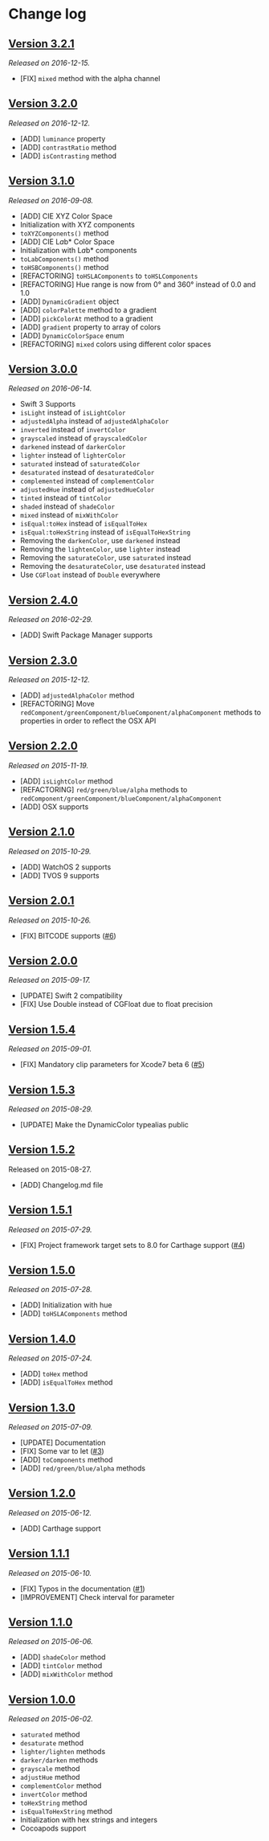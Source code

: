 # Change log

## [Version 3.2.1](https://github.com/yannickl/DynamicColor/releases/tag/3.2.1)
*Released on 2016-12-15.*

- [FIX] `mixed` method with the alpha channel

## [Version 3.2.0](https://github.com/yannickl/DynamicColor/releases/tag/3.2.0)
*Released on 2016-12-12.*

- [ADD] `luminance` property
- [ADD] `contrastRatio` method
- [ADD] `isContrasting` method

## [Version 3.1.0](https://github.com/yannickl/DynamicColor/releases/tag/3.1.0)
*Released on 2016-09-08.*

- [ADD] CIE XYZ Color Space
- Initialization with XYZ components
- `toXYZComponents()` method
- [ADD] CIE L*a*b* Color Space
- Initialization with L*a*b* components
- `toLabComponents()` method
- `toHSBComponents()` method
- [REFACTORING] `toHSLAComponents` to `toHSLComponents`
- [REFACTORING] Hue range is now from 0° and 360° instead of 0.0 and 1.0
- [ADD] `DynamicGradient` object
- [ADD] `colorPalette` method to a gradient
- [ADD] `pickColorAt` method to a gradient
- [ADD] `gradient` property to array of colors
- [ADD] `DynamicColorSpace` enum
- [REFACTORING] `mixed` colors using different color spaces

## [Version 3.0.0](https://github.com/yannickl/DynamicColor/releases/tag/3.0.0)
*Released on 2016-06-14.*

- Swift 3 Supports
- `isLight` instead of `isLightColor`
- `adjustedAlpha` instead of `adjustedAlphaColor`
- `inverted` instead of `invertColor`
- `grayscaled` instead of `grayscaledColor`
- `darkened` instead of `darkerColor`
- `lighter` instead of `lighterColor`
- `saturated` instead of `saturatedColor`
- `desaturated` instead of `desaturatedColor`
- `complemented` instead of `complementColor`
- `adjustedHue` instead of `adjustedHueColor`
- `tinted` instead of `tintColor`
- `shaded` instead of `shadeColor`
- `mixed` instead of `mixWithColor`
- `isEqual:toHex` instead of `isEqualToHex`
- `isEqual:toHexString` instead of `isEqualToHexString`
- Removing the `darkenColor`, use `darkened` instead
- Removing the `lightenColor`, use `lighter` instead
- Removing the `saturateColor`, use `saturated` instead
- Removing the `desaturateColor`, use `desaturated` instead
- Use `CGFloat` instead of `Double` everywhere

## [Version 2.4.0](https://github.com/yannickl/DynamicColor/releases/tag/2.4.0)
*Released on 2016-02-29.*

- [ADD] Swift Package Manager supports

## [Version 2.3.0](https://github.com/yannickl/DynamicColor/releases/tag/2.3.0)
*Released on 2015-12-12.*

- [ADD] `adjustedAlphaColor` method
- [REFACTORING] Move `redComponent/greenComponent/blueComponent/alphaComponent` methods to properties in order to reflect the OSX API

## [Version 2.2.0](https://github.com/yannickl/DynamicColor/releases/tag/2.2.0)
*Released on 2015-11-19.*

- [ADD] `isLightColor` method
- [REFACTORING] `red/green/blue/alpha` methods to `redComponent/greenComponent/blueComponent/alphaComponent`
- [ADD] OSX supports

## [Version 2.1.0](https://github.com/yannickl/DynamicColor/releases/tag/2.1.0)
*Released on 2015-10-29.*

- [ADD] WatchOS 2 supports
- [ADD] TVOS 9 supports

## [Version 2.0.1](https://github.com/yannickl/DynamicColor/releases/tag/2.0.1)
*Released on 2015-10-26.*

- [FIX] BITCODE supports ([#6](https://github.com/yannickl/DynamicColor/pull/6))

## [Version 2.0.0](https://github.com/yannickl/DynamicColor/releases/tag/2.0.0)
*Released on 2015-09-17.*

- [UPDATE] Swift 2 compatibility
- [FIX] Use Double instead of CGFloat due to float precision

## [Version 1.5.4](https://github.com/yannickl/DynamicColor/releases/tag/1.5.4)
*Released on 2015-09-01.*

- [FIX] Mandatory clip parameters for Xcode7 beta 6 ([#5](https://github.com/yannickl/DynamicColor/pull/5))

## [Version 1.5.3](https://github.com/yannickl/DynamicColor/releases/tag/1.5.3)
*Released on 2015-08-29.*

- [UPDATE] Make the DynamicColor typealias public

## [Version 1.5.2](https://github.com/yannickl/DynamicColor/releases/tag/1.5.2)
Released on 2015-08-27.

- [ADD] Changelog.md file

## [Version 1.5.1](https://github.com/yannickl/DynamicColor/releases/tag/1.5.1)
*Released on 2015-07-29.*

- [FIX] Project framework target sets to 8.0 for Carthage support ([#4](https://github.com/yannickl/DynamicColor/pull/4))

## [Version 1.5.0](https://github.com/yannickl/DynamicColor/releases/tag/1.5.0)
*Released on 2015-07-28.*

- [ADD] Initialization with hue
- [ADD] `toHSLAComponents` method

## [Version 1.4.0](https://github.com/yannickl/DynamicColor/releases/tag/1.4.0)
*Released on 2015-07-24.*

- [ADD] `toHex` method
- [ADD] `isEqualToHex` method

## [Version 1.3.0](https://github.com/yannickl/DynamicColor/releases/tag/1.3.0)
*Released on 2015-07-09.*

- [UPDATE] Documentation
- [FIX] Some var to let ([#3](https://github.com/yannickl/DynamicColor/pull/3))
- [ADD] `toComponents` method
- [ADD] `red/green/blue/alpha` methods

## [Version 1.2.0](https://github.com/yannickl/DynamicColor/releases/tag/1.2.0)
*Released on 2015-06-12.*

- [ADD] Carthage support

## [Version 1.1.1](https://github.com/yannickl/DynamicColor/releases/tag/1.1.1)
*Released on 2015-06-10.*

- [FIX] Typos in the documentation ([#1](https://github.com/yannickl/DynamicColor/pull/1))
- [IMPROVEMENT] Check interval for parameter

## [Version 1.1.0](https://github.com/yannickl/DynamicColor/releases/tag/1.1.0)
*Released on 2015-06-06.*

- [ADD] `shadeColor` method
- [ADD] `tintColor` method
- [ADD] `mixWithColor` method

## [Version 1.0.0](https://github.com/yannickl/DynamicColor/releases/tag/1.0.0)
*Released on 2015-06-02.*

- `saturated` method
- `desaturate` method
- `lighter/lighten` methods
- `darker/darken` methods
- `grayscale` method
- `adjustHue` method
- `complementColor` method
- `invertColor` method
- `toHexString` method
- `isEqualToHexString` method
- Initialization with hex strings and integers
- Cocoapods support
